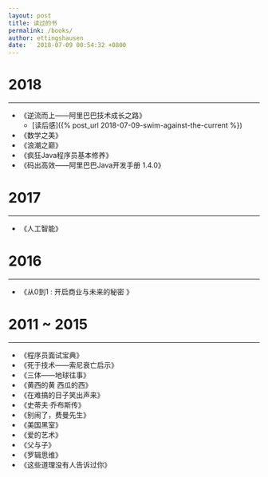 ```yaml
---
layout: post
title: 读过的书
permalink: /books/
author: ettingshausen
date:   2018-07-09 00:54:32 +0800
---
```


# 2018
---

+ 《逆流而上——阿里巴巴技术成长之路》
    + [读后感]({% post_url 2018-07-09-swim-against-the-current %})  
+ 《数学之美》
+ 《浪潮之巅》
+ 《疯狂Java程序员基本修养》
+ 《码出高效——阿里巴巴Java开发手册 1.4.0》

# 2017
---
+ 《人工智能》

# 2016
---
+ 《从0到1 : 开启商业与未来的秘密 》

# 2011 ~ 2015
---
+ 《程序员面试宝典》  
+ 《死于技术——索尼衰亡启示》  
+ 《三体——地球往事》  
+ 《黄西的黄 西瓜的西》  
+ 《在难搞的日子笑出声来》
+ 《史蒂夫·乔布斯传》  
+ 《别闹了，费曼先生》  
+ 《美国黑室》  
+ 《爱的艺术》
+ 《父与子》
+ 《罗辑思维》
+ 《这些道理没有人告诉过你》

